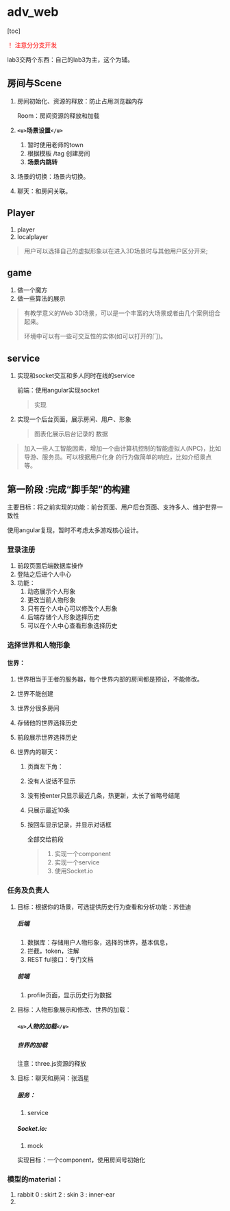 # adv_web

[toc]

<p style="color:red;">！ 注意分分支开发</p>

lab3交两个东西：自己的lab3为主，这个为辅。

## 房间与Scene

1. 房间初始化、资源的释放：防止占用浏览器内存

   Room：房间资源的释放和加载
2. **`<u>`场景设置`</u>`**

   1. 暂时使用老师的town
   2. 根据模板 /tag 创建房间
   3. **场景内跳转**
3. 场景的切换：场景内切换。
4. 聊天：和房间关联。

## Player

1. player
2. localplayer

> 用户可以选择自己的虚拟形象以在进入3D场景时与其他用户区分开来;

## game

1. 做一个魔方
2. 做一些算法的展示

> 有教学意义的Web 3D场景，可以是一个丰富的大场景或者由几个案例组合起来。
>
> 环境中可以有一些可交互性的实体(如可以打开的⻔)。

## service

1. 实现和socket交互和多人同时在线的service

   前端：使用angular实现socket

   > 实现
   >
2. 实现一个后台页面，展示房间、用户、形象

   > 图表化展示后台记录的
   > 数据
   >

> 加入一些人工智能因素，增加一个由计算机控制的智能虚拟人(NPC)，比如导游、服务员。可以根据用户化身 的行为做简单的响应，比如介绍景点等。

## 第一阶段 :完成“脚手架”的构建

主要目标：将之前实现的功能：前台页面、用户后台页面、支持多人、维护世界一致性

使用angular复现，暂时不考虑太多游戏核心设计。

### 登录注册

1. 前段页面后端数据库操作
2. 登陆之后进个人中心
3. 功能：
   1. 动态展示个人形象
   2. 更改当前人物形象
   3. 只有在个人中心可以修改个人形象
   4. 后端存储个人形象选择历史
   5. 可以在个人中心查看形象选择历史

### 选择世界和人物形象

#### 世界：

1. 世界相当于王者的服务器，每个世界内部的房间都是预设，不能修改。
2. 世界不能创建
3. 世界分很多房间
4. 存储他的世界选择历史
5. 前段展示世界选择历史
6. 世界内的聊天：

   1. 页面左下角：
   2. 没有人说话不显示
   3. 没有按enter只显示最近几条，热更新，太长了省略号结尾
   4. 只展示最近10条
   5. 按回车显示记录，并显示对话框

      全部交给前段

      > 1. 实现一个component
      > 2. 实现一个service
      > 3. 使用Socket.io
      >

### 任务及负责人

1. 目标：根据你的场景，可选提供历史行为查看和分析功能：苏佳迪

   ##### 后端


   1. 数据库：存储用户人物形象，选择的世界，基本信息，
   2. 拦截，token，注解
   3. REST ful接口：专门文档

   ##### 前端

   1. profile页面，显示历史行为数据
2. 目标：人物形象展示和修改、世界的加载：

   ##### `<u>`人物的加载`</u>`

   ##### 世界的加载

   注意：three.js资源的释放
3. 目标：聊天和房间：张涵星

   ##### 服务：


   1. service

   ##### Socket.io:

   1. mock

   实现目标：一个component，使用房间号初始化

### 模型的material：
1. rabbit
   0 : skirt
   2 : skin
   3 : inner-ear
2. 
